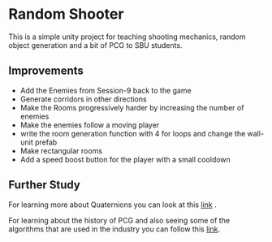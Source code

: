 # Random Shooter

This is a simple unity project for teaching shooting mechanics, random object generation and a bit of PCG to SBU students.

## Improvements

- Add the Enemies from Session-9 back to the game
- Generate corridors in other directions
- Make the Rooms progressively harder by increasing the number of enemies
- Make the enemies follow a moving player
- write the room generation function with 4 for loops and change the wall-unit prefab
- Make rectangular rooms
- Add a speed boost button for the player with a small cooldown

## Further Study

For learning more about Quaternions you can look at this [link](https://eater.net/quaternions)
.

For learning about the history of PCG and also seeing some of the algorithms that are used in the industry you can follow this [link](https://www.davideaversa.it/wp-content/uploads/2015/06/Procedural-Contents-Generation.pdf).
